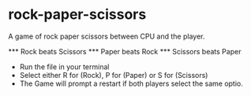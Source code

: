 # rock-paper-scissors

A game of rock paper scissors between CPU and the player.

*** Rock beats Scissors
*** Paper beats Rock
*** Scissors beats Paper

- Run the file in your terminal
- Select either R for (Rock), P for (Paper) or S for (Scissors)
- The Game will prompt a restart if both players select the same optio.

    
